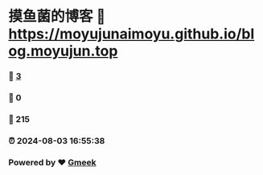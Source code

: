 # 摸鱼菌的博客 :link: https://moyujunaimoyu.github.io/blog.moyujun.top 
### :page_facing_up: [3](https://moyujunaimoyu.github.io/blog.moyujun.top/tag.html) 
### :speech_balloon: 0 
### :hibiscus: 215 
### :alarm_clock: 2024-08-03 16:55:38 
### Powered by :heart: [Gmeek](https://github.com/Meekdai/Gmeek)
